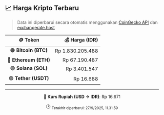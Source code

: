 

<!-- HARGA_KRIPTO -->
## 📈 Harga Kripto Terbaru

> Data ini diperbarui secara otomatis menggunakan [CoinGecko API](https://www.coingecko.com/) dan [exchangerate.host](https://exchangerate.host/)

<div align="center">

| 🪙 Token | 💰 Harga (IDR) |
|:------:|---------------:|
| 🟠 **Bitcoin (BTC)**   | Rp 1.830.205.488 |
| 🔵 **Ethereum (ETH)**  | Rp 67.190.487 |
| 🟣 **Solana (SOL)**    | Rp 3.401.547 |
| 🟢 **Tether (USDT)**   | Rp 16.688 |

---

💱 **Kurs Rupiah (USD → IDR)**: Rp 16.671

🕒 <sub>Terakhir diperbarui: 27/9/2025, 11.31.59</sub>

</div>
<!-- /HARGA_KRIPTO -->